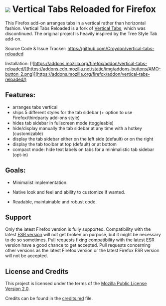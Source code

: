# ![](https://github.com/Croydon/vertical-tabs-reloaded/blob/master/data/icon.png) Vertical Tabs Reloaded for Firefox

This Firefox add-on arranges tabs in a vertical rather than horizontal
fashion. Vertical Tabs Reloaded is a fork of [Vertical Tabs](https://addons.mozilla.org/firefox/addon/vertical-tabs/), which was discontinued. The original project is heavily inspired by the Tree Style Tab add-on.

Source Code & Issue Tracker: https://github.com/Croydon/vertical-tabs-reloaded

Installation: [![https://addons.mozilla.org/firefox/addon/vertical-tabs-reloaded/](https://addons.cdn.mozilla.net/static/img/addons-buttons/AMO-button_2.png)](https://addons.mozilla.org/firefox/addon/vertical-tabs-reloaded/)


## Features:

 * arranges tabs vertical
 * ships 5 different styles for the tab sidebar (+ option to use Firefox/thirdparty add-ons style)
 * hides tab sidebar in fullscreen mode (toggleable)
 * hide/display manually the tab sidebar at any time with a hotkey (customizable)
 * display the tab sidebar either on the left side (default) or on the right
 * display the tab toolbar at top (default) or at bottom
 * compact mode: hide text labels on tabs for a minimalistic tab sidebar (opt-in)
 
 
## Goals:

 * Minimalist implementation.

 * Native look and feel and ability to customize if wanted.

 * Readable, maintainable and robust code.

 
## Support

Only the latest Firefox version is fully supported. Compatibility with the latest [ESR version](https://www.mozilla.org/en-US/firefox/organizations/faq/) will not get broken on purpose, but it might be necessary to do so sometimes. Pull requests fixing compatibility with the latest ESR version have a good chance to get accepted. Pull requests concerning other versions as the latest Firefox version or the latest Firefox ESR version will not be accepted.


## License and Credits

This project is licensed under the terms of the [Mozilla Public License Version 2.0](LICENSE.md).

Credits can be found in the [credits.md](credits.md) file.
